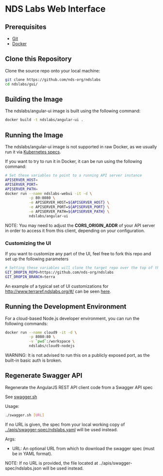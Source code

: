 # NDS Labs Web Interface

## Prerequisites
* [Git](https://git-scm.com/)
* [Docker](https://www.docker.com/)


## Clone this Repository
Clone the source repo onto your local machine:
```bash
git clone https://github.com/nds-org/ndslabs
cd ndslabs/gui/
```


## Building the Image
The ndslabs/angular-ui image is built using the following command:
```bash
docker build -t ndslabs/angular-ui .
```


## Running the Image
The ndslabs/angular-ui image is not supported in raw Docker, as we usually run it via [Kubernetes specs](https://github.com/nds-org/ndslabs-deploy-tools/tree/master/FILES.deploy-tools/usr/local/lib/ndslabs/ansible/roles/ndslabs-api-gui/templates).

If you want to try to run it in Docker, it can be run using the following command:
```bash
# Set these variables to point to a running API server instance
APISERVER_HOST=
APISERVER_PORT=
APISERVER_PATH=
docker run --name ndslabs-webui -it -d \
           -p 80:8080 \
           -e APISERVER_HOST=${APISERVER_HOST} \
           -e APISERVER_PORT=${APISERVER_PORT} \
           -e APISERVER_PATH=${APISERVER_PATH} \
           ndslabs/angular-ui
```

NOTE: You may need to adjust the **CORS_ORIGIN_ADDR** of your API server in order to access it from this client, depending on your configuration.

### Customizing the UI
If you want to customize any part of the UI, feel free to fork this repo and set up the following parameters
```bash
# Setting these variables will clone the target repo over the top of the current UI source
GIT_DROPIN_REPO=https://github.com/nds-org/ndslabs
GIT_DROPIN_BRANCH=terra
```

An example of a typical set of UI customizations for http://www.terraref.ndslabs.org/#/ can be seen [here](https://github.com/nds-org/ndslabs/compare/terra).

## Running the Development Environment
For a cloud-based Node.js developer environment, you can run the following commands:
```bash
docker run --name cloud9 -it -d \
           -p 8080:80 \
           -v `pwd`:/workspace \
           ndslabs/cloud9-nodejs
```

WARNING: It is not advised to run this on a publicly exposed port, as the built-in basic auth is broken.


## Regenerate Swagger API
Regenerate the AngularJS REST API client code from a Swagger API spec

See [swagger.sh](swagger.sh)

Usage:
```bash
./swagger.sh [URL]
```

If no URL is given, the spec from your local working copy of [../apis/swagger-spec/ndslabs.yaml](../apis/swagger-spec/ndslabs.yaml) will be used instead.

Args:
* URL: An optional URL from which to download the swagger spec (must be in YAML format).

NOTE: If no URL is provided, the file located at ../apis/swagger-spec/ndslabs.json will be used instead.
